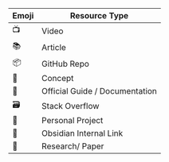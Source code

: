 
| Emoji | Resource Type |
| ---- | ---- |
| 📺 | Video |
| 📚 | Article |
| 📦 | GitHub Repo |
| 🧠 | Concept |
| 📜 | Official Guide / Documentation |
| 🗃️ | Stack Overflow |
| 💌 | Personal Project |
| 🔗 | Obsidian Internal Link |
| 🔬 | Research/ Paper |

